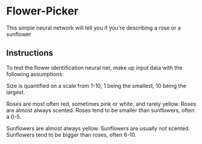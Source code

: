 # Flower-Picker

This simple neural network will tell you if you're describing a rose or a sunflower

## Instructions
To test the flower identification neural net, make up input data with the following assumptions:

Size is quantified on a scale from 1-10, 1 being the smallest, 10 being the largest.

Roses are most often red, sometimes pink or white, and rarely yellow. 
Roses are almost always scented.
Roses tend to be smaller than sunflowers, often a 0-5.

Sunflowers are almost always yellow.
Sunflowers are usually not scented.
Sunflowers tend to be bigger than roses, often 6-10.
